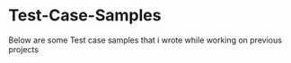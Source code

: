 # Test-Case-Samples
Below are some Test case samples that i wrote while working on previous projects
